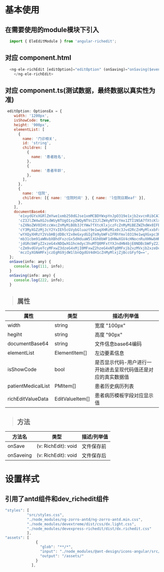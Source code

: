  # 基本使用

## 在需要使用的module模块下引入
```JavaScript 
  import { EleEditModule } from 'angular-richedit';
```
## 对应 component.html
```JavaScript
  <ng-ele-richEdit [editOption]="editOption" (onSaving)="onSaving($event)" (onSave)="onSave($event)">
    </ng-ele-richEdit>
```
## 对应 component.ts(测试数据，最终数据以真实性为准)
```JavaScript
 editOption: OptionsEx = {
    width: '1200px',
    isShowCode: true,
    height: '900px',
    elementList: [
      {
        name: '门诊相关',
        id: 'string',
        children: [
          {
            name: '患者姓名',
          },
          {
            name: '患者年龄',
          },
        ],
      },
      {
        name: '住院',
        children: [{ name: '住院时间' }, { name: 'l住院日期eaf' }],
      },
    ],
    documentBase64:
      'e1xydGYxXGRlZmYwe1xmb250dGJse1xmMCBDYWxpYnJpO319e1xjb2xvcnRibCA7XHJlZDB' +
      'cZ3JlZW4wXGJsdWUyNTUgO1xyZWQyNTVcZ3JlZW4yNTVcYmx1ZTI1NSA7fXtcKlxkZWZjaHAgXGZzMjJ9e1xzdHl' +
      'sZXNoZWV0IHtccWxcZnMyMiBOb3JtYWw7fXtcKlxjczFcZnMyMiBEZWZhdWx0IFBhcmFncmFwaCBGb250O317XCp' +
      'cY3MyXGZzMjJcY2YxIEh5cGVybGluazt9e1wqXHRzM1x0c3Jvd2RcZnMyMlxxbFx0c3ZlcnRhbHRcdHNjZWxsY2J' +
      'wYXQyXHRzY2VsbHBjdDBcY2x0eGxydGIgTm9ybWFsIFRhYmxlO319e1wqXGxpc3RvdmVycmlkZXRhYmxlfXtcaW5' +
      'mb31cbm91aWNvbXBhdFxzcGx5dHduaW5lXGh0bWF1dHNwXGV4cHNocnRuXHNwbHRwZ3BhclxkZWZ0YWI3MjBcc2V' +
      'jdGRcbWFyZ2xzeG4xNDQwXG1hcmdyc3huMTQ0MFxtYXJndHN4bjE0NDBcbWFyZ2JzeG4xNDQwXGhlYWRlcnk3MjB' +
      'cZm9vdGVyeTcyMFxwZ3dzeG4xMjI0MFxwZ2hzeG4xNTg0MFxjb2xzMVxjb2xzeDcyMFxwYXJkXHBsYWluXHFse1x' +
      'mczIyXGNmMFxjczEgRG9jdW1lbnQgdGV4dH1cZnMyMlxjZjBccGFyfQ==',
  };
  onSave(info: any) {
    console.log(111, info);
  }
  onSaving(info: any) {
    console.log(222, info);
  }
```
> ## 属性  

  | 属性               | 类型            | 描述/列举值                                                   |
  | ------------------ | --------------- | ------------------------------------------------------------- |
  | width              | string          | 宽度 "100px"                                                  |
  | hegiht             | string          | 高度 "90px"                                                   |
  | documentBase64     | string          | 文件信息base64编码                                            |
  | elementList        | ElementItem[]   | 左边要素信息                                                  |
  | isShowCode         | bool            | 是否显示代码-用户进行一开始进去呈现代码值还是对应的真实数据值 |
  | patientMedicalList | PMItem[]        | 患者历史病历列表                                              |
  | richEditValueData  | EditValueItem[] | 患者病历模板字段对应显示值                                    |
> ## 方法  
| 方法名    | 类型                | 描述/列举值 |
| --------- | ------------------- | ----------- |
| onSave    | (v: RichEdit): void | 文件保存前  |
| onSaveing | (v: RichEdit): void | 文件保存后  |

#  设置样式

## 引用了antd组件和dev_richedit组件
```javascript
"styles": [
          "src/styles.css",
          "./node_modules/ng-zorro-antd/ng-zorro-antd.min.css",
          "./node_modules/devextreme/dist/css/dx.light.css",
          "./node_modules/devexpress-richedit/dist/dx.richedit.css"
          ],
"assets": [
              {
                "glob": "**/*",
                "input": "./node_modules/@ant-design/icons-angular/src/inline-svg/",
                "output": "/assets/"
              }
            ],

```